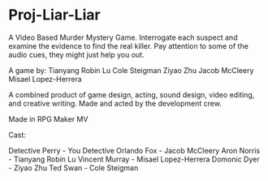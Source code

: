 # Proj-Liar-Liar
A Video Based Murder Mystery Game. Interrogate each suspect and examine the evidence to find the real killer. Pay attention to some of the audio cues, they might just help you out.

A game by:
Tianyang Robin Lu
Cole Steigman
Ziyao Zhu
Jacob McCleery
Misael Lopez-Herrera


A combined product of game design, acting, sound design, video editing, and creative writing. Made and acted by the development crew.

Made in RPG Maker MV

Cast:

Detective Perry - You
Detective Orlando Fox - Jacob McCleery
Aron Norris - Tianyang Robin Lu
Vincent Murray - Misael Lopez-Herrera
Domonic Dyer - Ziyao Zhu
Ted Swan - Cole Steigman
